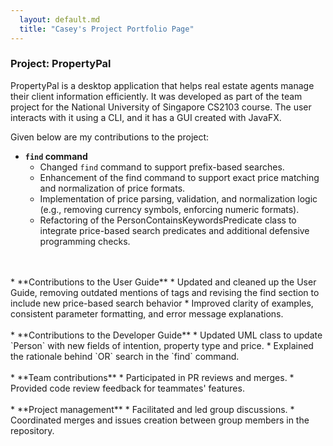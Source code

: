 ```yaml
---
  layout: default.md
  title: "Casey's Project Portfolio Page"
---
```


### Project: PropertyPal

PropertyPal is a desktop application that helps real estate agents manage their client information efficiently.
It was developed as part of the team project for the National University of Singapore CS2103 course. The user interacts with it using a CLI, and it has a GUI created with JavaFX.

Given below are my contributions to the project:
* **`find` command**
  * Changed `find` command to support prefix-based searches.
  * Enhancement of the find command to support exact price matching and normalization of price formats.
  * Implementation of price parsing, validation, and normalization logic (e.g., removing currency symbols, enforcing numeric formats).
  * Refactoring of the PersonContainsKeywordsPredicate class to integrate price-based search predicates and additional defensive programming checks.
<br>
<br>
* **Contributions to the User Guide**
  * Updated and cleaned up the User Guide, removing outdated mentions of tags and revising the find section to include new price-based search behavior
  * Improved clarity of examples, consistent parameter formatting, and error message explanations.
<br>
<br>
* **Contributions to the Developer Guide**
    * Updated UML class to update `Person` with new fields of intention, property type and price.
    * Explained the rationale behind `OR` search in the `find` command.
<br>
<br>
* **Team contributions**
    * Participated in PR reviews and merges.
    * Provided code review feedback for teammates' features.
<br>
<br>
* **Project management**
    * Facilitated and led group discussions.
    * Coordinated merges and issues creation between group members in the repository.
